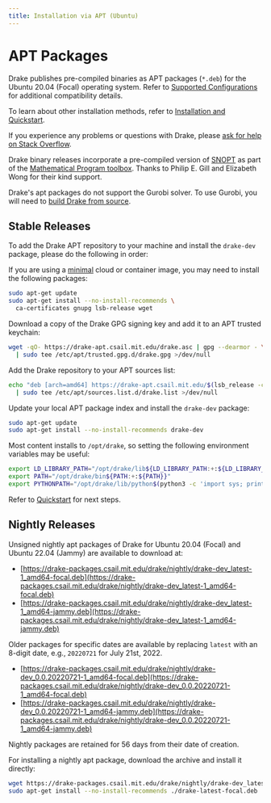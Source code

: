 ```yaml
---
title: Installation via APT (Ubuntu)
---
```


# APT Packages

Drake publishes pre-compiled binaries as APT packages (``*.deb``) for the
Ubuntu 20.04 (Focal) operating system. Refer to
[Supported Configurations](/installation.html#supported-configurations)
for additional compatibility details.

To learn about other installation methods, refer to
[Installation and Quickstart](/installation.html).

If you experience any problems or questions with Drake, please
[ask for help on Stack Overflow](/getting_help.html).

Drake binary releases incorporate a pre-compiled version of
[SNOPT](https://ccom.ucsd.edu/~optimizers/solvers/snopt/) as part of the
[Mathematical Program toolbox](https://drake.mit.edu/doxygen_cxx/group__solvers.html).
Thanks to Philip E. Gill and Elizabeth Wong for their kind support.

Drake's apt packages do not support the Gurobi solver. To use
Gurobi, you will need to [build Drake from source](/from_source.html).

## Stable Releases

To add the Drake APT repository to your machine and install the `drake-dev` package,
please do the following in order:

If you are using a [minimal](https://wiki.ubuntu.com/Minimal) cloud or
container image, you may need to install the following packages:

```bash
sudo apt-get update
sudo apt-get install --no-install-recommends \
  ca-certificates gnupg lsb-release wget
```

Download a copy of the Drake GPG signing key and add it to an APT trusted keychain:

```bash
wget -qO- https://drake-apt.csail.mit.edu/drake.asc | gpg --dearmor - \
  | sudo tee /etc/apt/trusted.gpg.d/drake.gpg >/dev/null
```

Add the Drake repository to your APT sources list:

```bash
echo "deb [arch=amd64] https://drake-apt.csail.mit.edu/$(lsb_release -cs) $(lsb_release -cs) main" \
  | sudo tee /etc/apt/sources.list.d/drake.list >/dev/null
```

Update your local APT package index and install the `drake-dev` package:

```bash
sudo apt-get update
sudo apt-get install --no-install-recommends drake-dev
```

Most content installs to `/opt/drake`, so setting the following environment
variables may be useful:

  ```bash
  export LD_LIBRARY_PATH="/opt/drake/lib${LD_LIBRARY_PATH:+:${LD_LIBRARY_PATH}}"
  export PATH="/opt/drake/bin${PATH:+:${PATH}}"
  export PYTHONPATH="/opt/drake/lib/python$(python3 -c 'import sys; print("{0}.{1}".format(*sys.version_info))')/site-packages${PYTHONPATH:+:${PYTHONPATH}}"
  ```

Refer to [Quickstart](/installation.html#quickstart) for next steps.

## Nightly Releases

Unsigned nightly apt packages of Drake for Ubuntu 20.04 (Focal) and Ubuntu 22.04
(Jammy) are available to download at:

* [https://drake-packages.csail.mit.edu/drake/nightly/drake-dev_latest-1_amd64-focal.deb](https://drake-packages.csail.mit.edu/drake/nightly/drake-dev_latest-1_amd64-focal.deb)
* [https://drake-packages.csail.mit.edu/drake/nightly/drake-dev_latest-1_amd64-jammy.deb](https://drake-packages.csail.mit.edu/drake/nightly/drake-dev_latest-1_amd64-jammy.deb)

Older packages for specific dates are available by replacing ``latest`` with an
8-digit date, e.g., ``20220721`` for July 21st, 2022.

* [https://drake-packages.csail.mit.edu/drake/nightly/drake-dev_0.0.20220721-1_amd64-focal.deb](https://drake-packages.csail.mit.edu/drake/nightly/drake-dev_0.0.20220721-1_amd64-focal.deb)
* [https://drake-packages.csail.mit.edu/drake/nightly/drake-dev_0.0.20220721-1_amd64-jammy.deb](https://drake-packages.csail.mit.edu/drake/nightly/drake-dev_0.0.20220721-1_amd64-jammy.deb)

Nightly packages are retained for 56 days from their date of creation.

For installing a nightly apt package, download the archive and install it
directly:

  ```bash
  wget https://drake-packages.csail.mit.edu/drake/nightly/drake-dev_latest-1_amd64-focal.deb
  sudo apt-get install --no-install-recommends ./drake-latest-focal.deb
  ```
